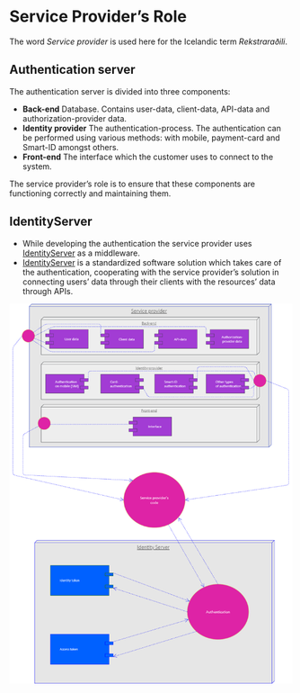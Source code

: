# Service Provider’s Role

The word _Service provider_ is used here for the Icelandic term _Rekstraraðili_.

## Authentication server

The authentication server is divided into three components:

- **Back-end**
  Database. Contains user-data, client-data, API-data and authorization-provider data.
- **Identity provider**
  The authentication-process. The authentication can be performed using various methods: with mobile, payment-card and Smart-ID amongst others.
- **Front-end**
  The interface which the customer uses to connect to the system.

The service provider’s role is to ensure that these components are functioning correctly and maintaining them.

## IdentityServer

- While developing the authentication the service provider uses [IdentityServer](https://identityserver4.readthedocs.io/en/latest/) as a middleware.
- [IdentityServer](https://identityserver4.readthedocs.io/en/latest/) is a standardized software solution which takes care of the authentication, cooperating with the service provider’s solution in connecting users’ data through their clients with the resources’ data through APIs.

![service-provider-role](assets/service-provider-role.png)
